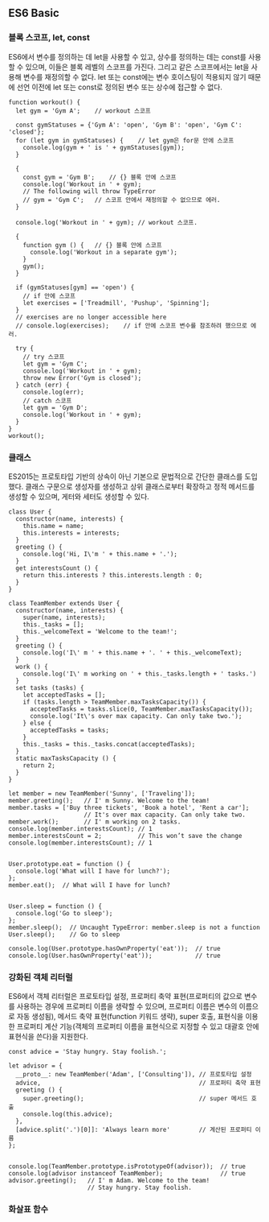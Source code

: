 ## ES6 Basic

### 블록 스코프, let, const

ES6에서 변수를 정의하는 데 let을 사용할 수 있고, 상수를 정의하는 데는 const를 사용할 수 있으며, 이들은 블록 레벨의 스코프를 가진다. 그리고 같은 스코프에서는 let을 사용해 변수를 재정의할 수 없다. let 또는 const에는 변수 호이스팅이 적용되지 않기 때문에 선언 이전에 let 또는 const로 정의된 변수 또는 상수에 접근할 수 없다.

```
function workout() {
  let gym = 'Gym A';    // workout 스코프

  const gymStatuses = {'Gym A': 'open', 'Gym B': 'open', 'Gym C': 'closed'};
  for (let gym in gymStatuses) {    // let gym은 for문 안에 스코프
    console.log(gym + ' is ' + gymStatuses[gym]);
  }

  {
    const gym = 'Gym B';    // {} 블록 안에 스코프
    console.log('Workout in ' + gym);
    // The following will throw TypeError
    // gym = 'Gym C';   // 스코프 안에서 재정의할 수 없으므로 에러.
  }

  console.log('Workout in ' + gym); // workout 스코프.

  {
    function gym () {   // {} 블록 안에 스코프
      console.log('Workout in a separate gym');
    }
    gym();
  }

  if (gymStatuses[gym] == 'open') {
    // if 안에 스코프
    let exercises = ['Treadmill', 'Pushup', 'Spinning'];
  }
  // exercises are no longer accessible here
  // console.log(exercises);    // if 안에 스코프 변수를 참조하려 했으므로 에러.

  try {
    // try 스코프
    let gym = 'Gym C'; 
    console.log('Workout in ' + gym);   
    throw new Error('Gym is closed');
  } catch (err) {
    console.log(err);
    // catch 스코프
    let gym = 'Gym D';
    console.log('Workout in ' + gym);   
  }
}
workout();
```

### 클래스

ES2015는 프로토타입 기반의 상속이 아닌 기본으로 문법적으로 간단한 클래스를 도입했다. 클래스 구문으로 생성자를 생성하고 상위 클래스로부터 확장하고 정적 메서드를 생성할 수 있으며, 게터와 세터도 생성할 수 있다.

```
class User {
  constructor(name, interests) {
    this.name = name;
    this.interests = interests;
  }
  greeting () {
    console.log('Hi, I\'m ' + this.name + '.');
  }
  get interestsCount () {
    return this.interests ? this.interests.length : 0;
  }
}
```

```
class TeamMember extends User {
  constructor(name, interests) {
    super(name, interests);
    this._tasks = [];
    this._welcomeText = 'Welcome to the team!';
  }
  greeting () {
    console.log('I\' m ' + this.name + '. ' + this._welcomeText);
  }
  work () {
    console.log('I\' m working on ' + this._tasks.length + ' tasks.')
  }
  set tasks (tasks) {
    let acceptedTasks = [];
    if (tasks.length > TeamMember.maxTasksCapacity()) {
      acceptedTasks = tasks.slice(0, TeamMember.maxTasksCapacity());
      console.log('It\'s over max capacity. Can only take two.');
    } else {
      acceptedTasks = tasks;
    }    
    this._tasks = this._tasks.concat(acceptedTasks);
  }
  static maxTasksCapacity () {
    return 2;
  }
}

let member = new TeamMember('Sunny', ['Traveling']);
member.greeting();   // I' m Sunny. Welcome to the team!
member.tasks = ['Buy three tickets', 'Book a hotel', 'Rent a car'];
                     // It's over max capacity. Can only take two.
member.work();       // I' m working on 2 tasks.
console.log(member.interestsCount); // 1
member.interestsCount = 2;          // This won’t save the change
console.log(member.interestsCount); // 1


User.prototype.eat = function () {
  console.log('What will I have for lunch?');
};
member.eat();  // What will I have for lunch?


User.sleep = function () {
  console.log('Go to sleep');
};
member.sleep();  // Uncaught TypeError: member.sleep is not a function
User.sleep();    // Go to sleep

console.log(User.prototype.hasOwnProperty('eat'));  // true
console.log(User.hasOwnProperty('eat'));            // true
```

### 강화된 객체 리터럴

ES6에서 객체 리터럴은 프로토타입 설정, 프로퍼티 축약 표현(프로퍼티의 값으로 변수를 사용하는 경우에 프로퍼티 이름을 생략할 수 있으며, 프로퍼티 이름은 변수의 이름으로 자동 생성됨), 메서드 축약 표현(function 키워드 생략), super 호출, 표현식을 이용한 프로퍼티 계산 기능(객체의 프로퍼티 이름을 표현식으로 지정할 수 있고 대괄호 안에 표현식을 쓴다)을 지원한다.

```
const advice = 'Stay hungry. Stay foolish.';

let advisor = {
  __proto__: new TeamMember('Adam', ['Consulting']), // 프로토타입 설정
  advice,                                            // 프로퍼티 축약 표현
  greeting () {
    super.greeting();                                // super 메서드 호출
    console.log(this.advice); 
  },
  [advice.split('.')[0]]: 'Always learn more'        // 계산된 프로퍼티 이름
};


console.log(TeamMember.prototype.isPrototypeOf(advisor));  // true
console.log(advisor instanceof TeamMember);                // true
advisor.greeting();   // I' m Adam. Welcome to the team!
                      // Stay hungry. Stay foolish.
```

### 화살표 함수